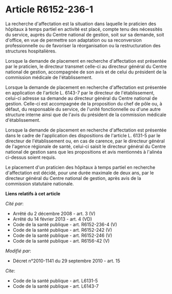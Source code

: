 # Article R6152-236-1

La recherche d'affectation est la situation dans laquelle le praticien des hôpitaux à temps partiel en activité est placé,
compte tenu des nécessités du service, auprès du Centre national de gestion, soit sur sa demande, soit d'office, en vue de
permettre son adaptation ou sa reconversion professionnelle ou de favoriser la réorganisation ou la restructuration des
structures hospitalières. 

Lorsque la demande de placement en recherche d'affectation est présentée par le praticien, le directeur transmet celle-ci au
directeur général du Centre national de gestion, accompagnée de son avis et de celui du président de la commission médicale
de l'établissement. 

Lorsque la demande de placement en recherche d'affectation est présentée en application de l'article L. 6143-7 par le
directeur de l'établissement, celui-ci adresse sa demande au directeur général du Centre national de gestion. Celle-ci est
accompagnée de la proposition du chef de pôle ou, à défaut, du responsable du service, de l'unité fonctionnelle ou d'une
autre structure interne ainsi que de l'avis du président de la commission médicale d'établissement. 

Lorsque la demande de placement en recherche d'affectation est présentée dans le cadre de l'application des dispositions de
l'article L. 6131-5 par le directeur de l'établissement ou, en cas de carence, par le directeur général de l'agence régionale
de santé, celui-ci saisit le directeur général du Centre national de gestion sans que les propositions et avis mentionnés à
l'alinéa ci-dessus soient requis. 

Le placement d'un praticien des hôpitaux à temps partiel en recherche d'affectation est décidé, pour une durée maximale de
deux ans, par le directeur général du Centre national de gestion, après avis de la commission statutaire nationale.

**Liens relatifs à cet article**

_Cité par_:

  - Arrêté du 2 décembre 2008 - art. 3 (V)
  - Arrêté du 14 février 2013 - art. 4 (VD)
  - Code de la santé publique - art. R6152-236-4 (V)
  - Code de la santé publique - art. R6152-242 (V)
  - Code de la santé publique - art. R6152-246 (V)
  - Code de la santé publique - art. R6156-42 (V)

_Modifié par_:

  - Décret n°2010-1141 du 29 septembre 2010 - art. 15

_Cite_:

  - Code de la santé publique - art. L6131-5
  - Code de la santé publique - art. L6143-7
